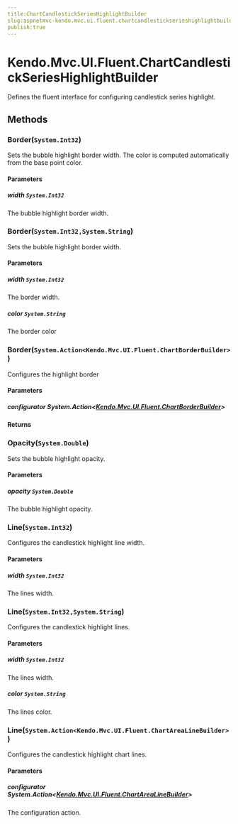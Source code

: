 ```yaml
---
title:ChartCandlestickSeriesHighlightBuilder
slug:aspnetmvc-kendo.mvc.ui.fluent.chartcandlestickserieshighlightbuilder
publish:true
---
```


# Kendo.Mvc.UI.Fluent.ChartCandlestickSeriesHighlightBuilder
Defines the fluent interface for configuring candlestick series highlight.



## Methods

### Border(`System.Int32`)
Sets the bubble highlight border width.
            The color is computed automatically from the base point color.


#### Parameters

##### width `System.Int32`
The bubble highlight border width.





### Border(`System.Int32,System.String`)
Sets the bubble highlight border width.


#### Parameters

##### width `System.Int32`
The border width.

##### color `System.String`
The border color





### Border(`System.Action<Kendo.Mvc.UI.Fluent.ChartBorderBuilder>`)
Configures the highlight border


#### Parameters

##### configurator System.Action<[Kendo.Mvc.UI.Fluent.ChartBorderBuilder](/kendo-ui/api/wrappers/aspnet-mvc/Kendo.Mvc.UI.Fluent/ChartBorderBuilder)>




#### Returns




### Opacity(`System.Double`)
Sets the bubble highlight opacity.


#### Parameters

##### opacity `System.Double`
The bubble highlight opacity.





### Line(`System.Int32`)
Configures the candlestick highlight line width.


#### Parameters

##### width `System.Int32`
The lines width.





### Line(`System.Int32,System.String`)
Configures the candlestick highlight lines.


#### Parameters

##### width `System.Int32`
The lines width.

##### color `System.String`
The lines color.





### Line(`System.Action<Kendo.Mvc.UI.Fluent.ChartAreaLineBuilder>`)
Configures the candlestick highlight chart lines.


#### Parameters

##### configurator System.Action<[Kendo.Mvc.UI.Fluent.ChartAreaLineBuilder](/kendo-ui/api/wrappers/aspnet-mvc/Kendo.Mvc.UI.Fluent/ChartAreaLineBuilder)>
The configuration action.






